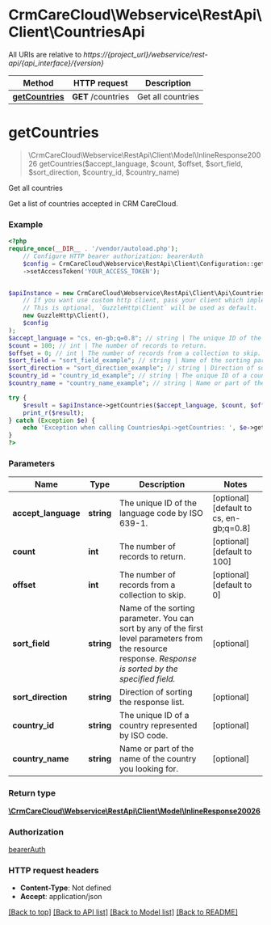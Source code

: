 # CrmCareCloud\Webservice\RestApi\Client\CountriesApi

All URIs are relative to *https://{project_url}/webservice/rest-api/{api_interface}/{version}*

Method | HTTP request | Description
------------- | ------------- | -------------
[**getCountries**](CountriesApi.md#getcountries) | **GET** /countries | Get all countries

# **getCountries**
> \CrmCareCloud\Webservice\RestApi\Client\Model\InlineResponse20026 getCountries($accept_language, $count, $offset, $sort_field, $sort_direction, $country_id, $country_name)

Get all countries

Get a list of countries accepted in CRM CareCloud.

### Example
```php
<?php
require_once(__DIR__ . '/vendor/autoload.php');
    // Configure HTTP bearer authorization: bearerAuth
    $config = CrmCareCloud\Webservice\RestApi\Client\Configuration::getDefaultConfiguration()
    ->setAccessToken('YOUR_ACCESS_TOKEN');


$apiInstance = new CrmCareCloud\Webservice\RestApi\Client\Api\CountriesApi(
    // If you want use custom http client, pass your client which implements `GuzzleHttp\ClientInterface`.
    // This is optional, `GuzzleHttp\Client` will be used as default.
    new GuzzleHttp\Client(),
    $config
);
$accept_language = "cs, en-gb;q=0.8"; // string | The unique ID of the language code by ISO 639-1.
$count = 100; // int | The number of records to return.
$offset = 0; // int | The number of records from a collection to skip.
$sort_field = "sort_field_example"; // string | Name of the sorting parameter. You can sort by any of the first level parameters from the resource response. *Response is sorted by the specified field.*
$sort_direction = "sort_direction_example"; // string | Direction of sorting the response list.
$country_id = "country_id_example"; // string | The unique ID of a country represented by ISO code.
$country_name = "country_name_example"; // string | Name or part of the name of the country you looking for.

try {
    $result = $apiInstance->getCountries($accept_language, $count, $offset, $sort_field, $sort_direction, $country_id, $country_name);
    print_r($result);
} catch (Exception $e) {
    echo 'Exception when calling CountriesApi->getCountries: ', $e->getMessage(), PHP_EOL;
}
?>
```

### Parameters

Name | Type | Description  | Notes
------------- | ------------- | ------------- | -------------
 **accept_language** | **string**| The unique ID of the language code by ISO 639-1. | [optional] [default to cs, en-gb;q&#x3D;0.8]
 **count** | **int**| The number of records to return. | [optional] [default to 100]
 **offset** | **int**| The number of records from a collection to skip. | [optional] [default to 0]
 **sort_field** | **string**| Name of the sorting parameter. You can sort by any of the first level parameters from the resource response. *Response is sorted by the specified field.* | [optional]
 **sort_direction** | **string**| Direction of sorting the response list. | [optional]
 **country_id** | **string**| The unique ID of a country represented by ISO code. | [optional]
 **country_name** | **string**| Name or part of the name of the country you looking for. | [optional]

### Return type

[**\CrmCareCloud\Webservice\RestApi\Client\Model\InlineResponse20026**](../Model/InlineResponse20026.md)

### Authorization

[bearerAuth](../../README.md#bearerAuth)

### HTTP request headers

 - **Content-Type**: Not defined
 - **Accept**: application/json

[[Back to top]](#) [[Back to API list]](../../README.md#documentation-for-api-endpoints) [[Back to Model list]](../../README.md#documentation-for-models) [[Back to README]](../../README.md)

